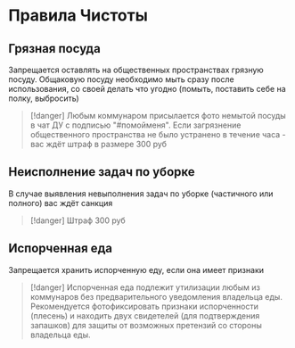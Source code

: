 # Правила Чистоты

## Грязная посуда
Запрещается оставлять на общественных пространствах грязную посуду. Общаковую посуду необходимо мыть сразу после использования, со своей делать что угодно (помыть, поставить себе на полку, выбросить)
> [!danger]
> Любым коммунаром присылается фото немытой посуды в чат ДУ с подписью "#помойменя". Если загрязнение общественного пространства не было устранено в течение часа - вас ждёт штраф в размере 300 руб

## Неисполнение задач по уборке
В случае выявления невыполнения задач по уборке (частичного или полного) вас ждёт санкция
> [!danger]
> Штраф 300 руб

## Испорченная еда
Запрещается хранить испорченную еду, если она имеет признаки
> [!danger]
> Испорченная еда подлежит утилизации любым из коммунаров без предварительного уведомления владельца еды. Рекомендуется фотофиксировать признаки испорченности (плесень) и находить двух свидетелей (для подтверждения запашков) для защиты от возможных претензий со стороны владельца еды. 

